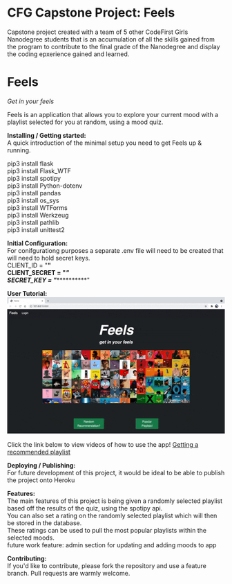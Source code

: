 
# CFG Capstone Project: Feels
Capstone project created with a team of 5 other CodeFirst Girls Nanodegree students that is an accumulation of all the skills gained from the program to contribute to the final grade of the Nanodegree and display the coding epxerience gained and learned.


# Feels
*Get in your feels*

Feels is an application that allows you to explore your current mood with a playlist selected for you at random, using a mood quiz. 

**Installing / Getting started:** <br />
A quick introduction of the minimal setup you need to get Feels up & running.

pip3 install flask <br />
pip3 install Flask_WTF <br />
pip3 install spotipy  <br />
pip3 install Python-dotenv <br />
pip3 install pandas <br />
pip3 install os_sys <br />
pip3 install WTForms <br />
pip3 install Werkzeug <br />
pip3 install pathlib <br />
pip3 install unittest2 <br />


**Initial Configuration:**  <br />
For conifgurationg purposes a separate .env file will need to be created that will need to hold secret keys. <br />
CLIENT_ID = "**********" <br />
CLIENT_SECRET = "*************" <br />
SECRET_KEY = "*************"<br />

**User Tutorial:** <br />
![user_tutorial_gif](https://github.com/fatma123555/CFG_Project_Feels/blob/c1f3e8109bb0586d76ebe4868210dd8cc52fb290/playlist_quiz_recommendation.gif)

Click the link below to view videos of how to use the app!
[Getting a recommended playlist](https://youtu.be/BUZbUu5Q60E)


**Deploying / Publishing:** <br />
For future development of this project, it would be ideal to be able to publish the project onto Heroku

**Features:**  <br />
The main features of this project is being given a randomly selected playlist based off the results of the quiz, using the spotipy api. <br />
You can also set a rating on the randomly selected playlist which will then be stored in the database.<br />
These ratings can be used to pull the most popular playlists within the selected moods. <br />
future work feature: admin section for updating and adding moods to app<br />


**Contributing:** <br />
If you'd like to contribute, please fork the repository and use a feature branch. Pull requests are warmly welcome.
